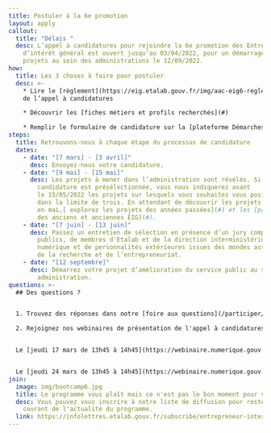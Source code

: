 ```yaml
---
title: Postuler à la 6e promotion
layout: apply
callout:
  title: "Délais "
  desc: L’appel à candidatures pour rejoindre la 6e promotion des Entrepreneurs
    d’intérêt général est ouvert jusqu’au 03/04/2022, pour un démarrage des
    projets au sein des administrations le 12/09/2022.
how:
  title: Les 3 choses à faire pour postuler
  desc: >-
    * Lire le [règlement](https://eig.etalab.gouv.fr/img/aac-eig6-reglement.pdf)
    de l’appel à candidatures

    * Découvrir les [fiches métiers et profils recherchés](#)

    * Remplir le formulaire de candidature sur la [plateforme Démarches Simplifiées](#) avant le dimanche 3 avril 2022, [23h59](https://entrepreneur-interet-general.etalab.gouv.fr/index.html)
steps:
  title: Retrouvons-nous à chaque étape du processus de candidature
  dates:
    - date: "[7 mars] - [3 avril]"
      desc: Envoyez-nous votre candidature.
    - date: "[9 mai] - [15 mai]"
      desc: Les projets à mener dans l’administration sont révélés. Si votre
        candidature est présélectionnée, vous nous indiquerez avant
        le 15/05/2022 les projets sur lesquels vous souhaitez vous positionner,
        dans la limite de trois. En attendant de découvrir les projets dévoilés
        en mai,[ explorez les projets des années passées](#) et les [parcours
        des anciens et anciennes EIG](#).
    - date: "[7 juin] - [13 juin]"
      desc: Passez un entretien de sélection en présence d’un jury composé d’agents
        publics, de membres d'Etalab et de la direction interministérielle du
        numérique et de personnalités extérieures issues des mondes associatif,
        de la recherche et de l’entrepreneuriat.
    - date: "[12 septembre]"
      desc: Démarrez votre projet d’amélioration du service public au sein d’une
        administration.
questions: >-
  ## Des questions ?


  1. Trouvez des réponses dans notre [foire aux questions](/participer/candidats/faq)

  2. Rejoignez nos webinaires de présentation de l'appel à candidatures :


  Le [jeudi 17 mars de 13h45 à 14h45](https://webinaire.numerique.gouv.fr//meeting/signin/5475/creator/1253/hash/018fcbe9305dfc8b6b411243a1f808fc816ede1e)


  Le [jeudi 24 mars de 13h45 à 14h45](https://webinaire.numerique.gouv.fr//meeting/signin/5475/creator/1253/hash/018fcbe9305dfc8b6b411243a1f808fc816ede1e)
join:
  image: img/bootcamp6.jpg
  title: Le programme vous plaît mais ce n'est pas le bon moment pour vous ?
  desc: Vous pouvez vous inscrire à notre liste de diffusion pour rester au
    courant de l'actualité du programme.
  link: https://infolettres.etalab.gouv.fr/subscribe/entrepreneur-interet-general@mail.etalab.studio
---
```

